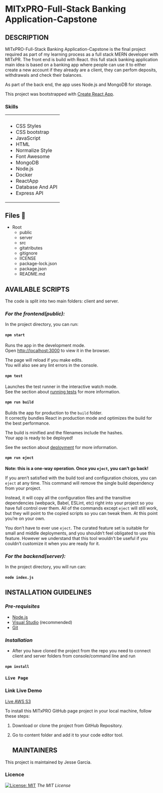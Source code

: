 # MITxPRO-Full-Stack Banking Application-Capstone

## DESCRIPTION

MITxPRO-Full-Stack Banking Application-Capstone is the final project required as part of my learning process as a full stack MERN developer with MITxPR.
The front end is build with React.
this full stack banking application main idea is based on a banking app where people can use it to either create a new account if they already are a client, they can perfom deposits, withdrawals and check their balances.

As part of the back end, the app uses Node.js and MongoDB for storage.

This project was bootstrapped with [Create React App](https://github.com/facebook/create-react-app).

<!-- Skils -->
### Skills 
<table>
  <tbody>
    <tr>
      <th align="center"></th>
    </tr>
    <tr>
      <td>
        <ul>
          <li>CSS Styles</li>
          <li>CSS bootstrap</li>
          <li>JavaScript</li>
           <li>HTML</li>
           <li>Normalize Style</li>
           <li>Font Awesome</li>
          <li>MongoDB</li>
          <li>Node.js</li>
          <li>Docker</li>
          <li>ReactApp</li>
          <li>Database And API</li>
          <li>Express API</li>
        </ul>
  <tbody>
<table>

 ## Files 📁
 - Root
   - public
   - server
   - src
   - gitatributes
   - gitignore
   - lICENSE
   - package-lock.json
   - package.json
   - README.md

## AVAILABLE SCRIPTS

The code is split into two main folders: client and server.

### **_For the frontend(public):_**

In the project directory, you can run:

#### `npm start`

Runs the app in the development mode.\
Open [http://localhost:3000](http://localhost:3000) to view it in the browser.

The page will reload if you make edits.\
You will also see any lint errors in the console.

#### `npm test`

Launches the test runner in the interactive watch mode.\
See the section about [running tests](https://facebook.github.io/create-react-app/docs/running-tests) for more information.

#### `npm run build`

Builds the app for production to the `build` folder.\
It correctly bundles React in production mode and optimizes the build for the best performance.

The build is minified and the filenames include the hashes.\
Your app is ready to be deployed!

See the section about [deployment](https://facebook.github.io/create-react-app/docs/deployment) for more information.

#### `npm run eject`

**Note: this is a one-way operation. Once you `eject`, you can’t go back!**

If you aren’t satisfied with the build tool and configuration choices, you can `eject` at any time. This command will remove the single build dependency from your project.

Instead, it will copy all the configuration files and the transitive dependencies (webpack, Babel, ESLint, etc) right into your project so you have full control over them. All of the commands except `eject` will still work, but they will point to the copied scripts so you can tweak them. At this point you’re on your own.

You don’t have to ever use `eject`. The curated feature set is suitable for small and middle deployments, and you shouldn’t feel obligated to use this feature. However we understand that this tool wouldn’t be useful if you couldn’t customize it when you are ready for it.

### **_For the backend(server):_**

In the project directory, you will run can:

#### `node index.js`

## INSTALLATION GUIDELINES

### _Pre-requisites_

- [Node.js](https://nodejs.org/en/download/)
- [Visual Studio](https://visualstudio.microsoft.com/downloads/) (recommended)
- [Git](https://github.com/git-guides/install-git)

### _Installation_

- After you have cloned the project from the repo you need to connect client and server folders from console/command line and run

#### `npm install`


### `Live Page`

[]()


<!-- Link Live Demo -->
### Link Live Demo
[Live AWS S3](http://jesse-garcia-full-stack-banking-application.s3-website.ca-central-1.amazonaws.com/#/)


To install this MITxPRO GitHub page project in your local machine, follow these steps:

1. Download or clone the project from GitHub Repository.
2. Go to content folder and add it to your code editor tool.



   ## MAINTAINERS

This project is maintained by Jesse Garcia. 
  
<!-- LICENSE -->
### Licence 
[![License: MIT](https://img.shields.io/badge/License-MIT-yellow.svg)](https://opensource.org/licenses/MIT) *The MIT License*
